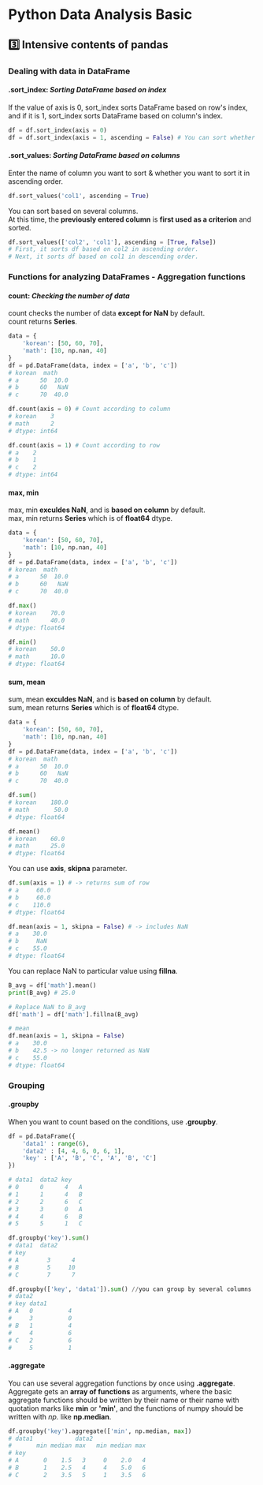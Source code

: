 # Python Data Analysis Basic

## 3️⃣ Intensive contents of pandas

### Dealing with data in DataFrame

#### .sort_index: *Sorting DataFrame based on index*

If the value of axis is 0, sort_index sorts DataFrame based on row's index, and if it is 1, sort_index sorts DataFrame based on column's index.
```python
df = df.sort_index(axis = 0)
df = df.sort_index(axis = 1, ascending = False) # You can sort whether in ascending or descending order
```

#### .sort_values: *Sorting DataFrame based on columns*

Enter the name of column you want to sort & whether you want to sort it in ascending order.
```python
df.sort_values('col1', ascending = True)
```

You can sort based on several columns.   
At this time, the **previously entered column** is **first used as a criterion** and sorted.
```python
df.sort_values(['col2', 'col1'], ascending = [True, False])
# First, it sorts df based on col2 in ascending order.
# Next, it sorts df based on col1 in descending order.
```

### Functions for analyzing DataFrames - Aggregation functions

#### count: *Checking the number of data*

count checks the number of data **except for NaN** by default.   
count returns **Series**.

```python
data = {
    'korean': [50, 60, 70],
    'math': [10, np.nan, 40]
}
df = pd.DataFrame(data, index = ['a', 'b', 'c'])
# korean  math
# a      50  10.0
# b      60   NaN
# c      70  40.0

df.count(axis = 0) # Count according to column
# korean    3
# math      2
# dtype: int64

df.count(axis = 1) # Count according to row
# a    2
# b    1
# c    2
# dtype: int64
```

#### max, min

max, min **exculdes NaN**, and is **based on column** by default.   
max, min returns **Series** which is of **float64** dtype.

```python
data = {
    'korean': [50, 60, 70],
    'math': [10, np.nan, 40]
}
df = pd.DataFrame(data, index = ['a', 'b', 'c'])
# korean  math
# a      50  10.0
# b      60   NaN
# c      70  40.0

df.max()
# korean    70.0
# math      40.0
# dtype: float64

df.min()
# korean    50.0
# math      10.0
# dtype: float64
```

#### sum, mean

sum, mean **exculdes NaN**, and is **based on column** by default.   
sum, mean returns **Series** which is of **float64** dtype.

```python
data = {
    'korean': [50, 60, 70],
    'math': [10, np.nan, 40]
}
df = pd.DataFrame(data, index = ['a', 'b', 'c'])
# korean  math
# a      50  10.0
# b      60   NaN
# c      70  40.0

df.sum()
# korean    180.0
# math       50.0
# dtype: float64

df.mean()
# korean    60.0
# math      25.0
# dtype: float64
```

You can use **axis**, **skipna** parameter.
```python
df.sum(axis = 1) # -> returns sum of row
# a     60.0
# b     60.0
# c    110.0
# dtype: float64

df.mean(axis = 1, skipna = False) # -> includes NaN
# a    30.0
# b     NaN
# c    55.0
# dtype: float64
```

You can replace NaN to particular value using **fillna**.
```python
B_avg = df['math'].mean()
print(B_avg) # 25.0

# Replace NaN to B_avg
df['math'] = df['math'].fillna(B_avg)

# mean
df.mean(axis = 1, skipna = False)
# a    30.0
# b    42.5 -> no longer returned as NaN
# c    55.0
# dtype: float64
```

### Grouping

#### .groupby
When you want to count based on the conditions, use **.groupby**.
```python
df = pd.DataFrame({
    'data1' : range(6),
    'data2' : [4, 4, 6, 0, 6, 1],
    'key' : ['A', 'B', 'C', 'A', 'B', 'C']
})

# data1  data2 key
# 0      0      4   A
# 1      1      4   B
# 2      2      6   C
# 3      3      0   A
# 4      4      6   B
# 5      5      1   C

df.groupby('key').sum()
# data1  data2
# key              
# A        3      4
# B        5     10
# C        7      7

df.groupby(['key', 'data1']).sum() //you can group by several columns
# data2
# key data1       
# A   0          4
#     3          0
# B   1          4
#     4          6
# C   2          6
#     5          1
```

#### .aggregate

You can use several aggregation functions by once using **.aggregate**.   
Aggregate gets an **array of functions** as arguments, where the basic aggregate functions should be written by their name or their name with quotation marks like **min** or **'min'**, and the functions of numpy should be written with *np.* like **np.median**.

```python
df.groupby('key').aggregate(['min', np.median, max])
# data1            data2           
#       min median max   min median max
# key                                  
# A       0    1.5   3     0    2.0   4
# B       1    2.5   4     4    5.0   6
# C       2    3.5   5     1    3.5   6
